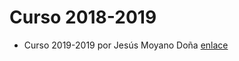 # Curso 2018-2019
- Curso 2019-2019 por Jesús Moyano Doña [enlace](https://github.com/ChusMoyano/CRIPTO)